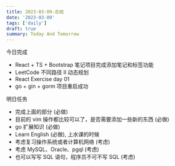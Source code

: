 ```yaml
---
title: 2023-03-09-总结
date: '2023-03-09'
tags: ['daily']
draft: true
summary: Today And Tomorrow
---
```


今日完成

- React + TS + Bootstrap 笔记项目完成添加笔记和标签功能
- LeetCode 不同路径 II 动态规划
- React Exercise day 01
- go + gin + gorm 项目重启成功

明日任务

- 完成上面的部分 (必做)
- 目前的 vim 操作都比较可以了，是否需要添加一些新的东西 (必做)
- go 扩展知识 (必做)
- Learn English (必做), 上水课的时候
- 考虑复习操作系统或者计算机网络 (考虑)
- 考虑 MySQL、Oracle、pgql (考虑)
- 也可以写写 SQL 语句，程序员不可不写 SQL (考虑)
